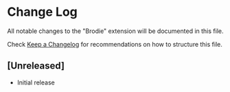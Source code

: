 # Change Log

All notable changes to the "Brodie" extension will be documented in this file.

Check [Keep a Changelog](http://keepachangelog.com/) for recommendations on how to structure this file.

## [Unreleased]

- Initial release
